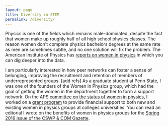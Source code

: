 ```yaml
---
layout: page
title: Diversity in STEM
permalink: /diversity/
---
```


Physics is one of the fields which remains male-dominated, despite the fact that women make up roughly half of all high school physics classes. The reason women don't complete physics bachelors degrees at the same rate as men are sometimes subtle, and no one solution will fix the problem. The American Institute of Physics has [reports on women in physics]("http://www.aip.org/statistics/women") in which you can dig deeper into the data.

I am particularly interested in how peer networks can foster a sense of belonging, improving the recruitment and retention of members of underrepresented groups. [add refs] As a graduate student at Penn State, I was one of the founders of the Women in Physics group, which had the goal of getting the women in the department together to form a support network. On the APS [committee on the status of women in physics](http://www.aps.org/about/governance/committees/cswp/index.cfm), I worked on a [grant program](https://www.aps.org/programs/women/scholarships/wipgrants.cfm) to provide financial support to both new and existing women in physics groups at colleges universities. You can read an editorial I wrote on the benefits of women in physics groups for the [Spring 2016 issue of the CSWP & COM Gazette](https://www.aps.org/programs/women/reports/gazette/upload/spr16.pdf).
